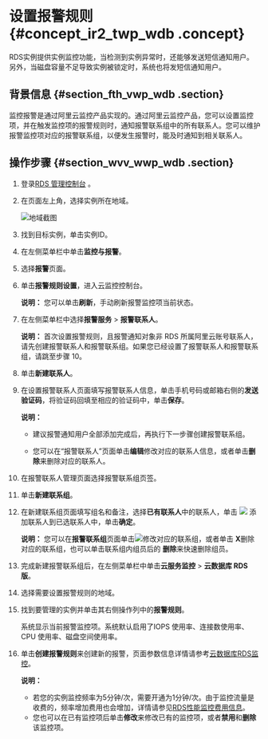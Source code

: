 # 设置报警规则 {#concept_ir2_twp_wdb .concept}

RDS实例提供实例监控功能，当检测到实例异常时，还能够发送短信通知用户。另外，当磁盘容量不足导致实例被锁定时，系统也将发短信通知用户。

## 背景信息 {#section_fth_vwp_wdb .section}

监控报警是通过阿里云监控产品实现的。通过阿里云监控产品，您可以设置监控项，并在触发监控项的报警规则时，通知报警联系组中的所有联系人。您可以维护报警监控项对应的报警联系组，以便发生报警时，能及时通知到相关联系人。

## 操作步骤 {#section_wvv_wwp_wdb .section}

1.  登录[RDS 管理控制台](https://rds.console.aliyun.com/) 。
2.  在页面左上角，选择实例所在地域。

    ![地域截图](http://static-aliyun-doc.oss-cn-hangzhou.aliyuncs.com/assets/img/7882/154745699137169_zh-CN.png)

3.  找到目标实例，单击实例ID。
4.  在左侧菜单栏中单击**监控与报警**。
5.  选择**报警**页面。
6.  单击**报警规则设置**，进入云监控控制台。

    **说明：** 您可以单击**刷新**，手动刷新报警监控项当前状态。

7.  在左侧菜单栏中选择**报警服务** \> **报警联系人**。

    **说明：** 首次设置报警规则，且报警通知对象非 RDS 所属阿里云账号联系人，请先创建报警联系人和报警联系组。如果您已经设置了报警联系人和报警联系组，请跳至步骤 10。

8.  单击**新建联系人**。
9.  在设置报警联系人页面填写报警联系人信息，单击手机号码或邮箱右侧的**发送验证码**，将验证码回填至相应的验证码中，单击**保存**。

    **说明：** 

    -   建议报警通知用户全部添加完成后，再执行下一步骤创建报警联系组。

    -   您可以在“报警联系人”页面单击**编辑**修改对应的联系人信息，或者单击**删除**来删除对应的联系人。

10. 在报警联系人管理页面选择报警联系组页签。
11. 单击**新建联系组**。
12. 在新建联系组页面填写组名和备注，选择**已有联系人**中的联系人，单击 ![](http://static-aliyun-doc.oss-cn-hangzhou.aliyuncs.com/assets/img/7953/15474569913108_zh-CN.png) 添加联系人到已选联系人中，单击**确定**。

    **说明：** 您可以在**报警联系组**页面单击![](http://static-aliyun-doc.oss-cn-hangzhou.aliyuncs.com/assets/img/7953/15474569913109_zh-CN.png)修改对应的联系组，或者单击 **X**删除对应的联系组，也可以单击联系组内组员后的 **删除**来快速删除组员。

13. 完成新建报警联系组后，在左侧菜单栏中单击**云服务监控** \> **云数据库 RDS 版**。
14. 选择需要设置报警规则的地域。
15. 找到要管理的实例并单击其右侧操作列中的**报警规则**。

    系统显示当前报警监控项。系统默认启用了IOPS 使用率、连接数使用率、CPU 使用率、磁盘空间使用率。

16. 单击**创建报警规则**来创建新的报警，页面参数信息详情请参考[云数据库RDS监控](https://help.aliyun.com/document_detail/28587.html?spm=a2c4g.11186623.2.10.54a43776mzL6Ik)。

    **说明：** 

    -   若您的实例监控频率为5分钟/次，需要开通为1分钟/次。由于监控流量是收费的，频率增加费用也会增加，详情请参见[RDS性能监控费用信息](https://www.aliyun.com/price/product?spm=5176.2020520111.0.0.6e91d103kLOv7b#/rds/detail)。
    -   您也可以在已有监控项后单击**修改**来修改已有的监控项，或者**禁用**和**删除**该监控项。

